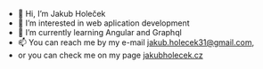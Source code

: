 - 👋 Hi, I’m Jakub Holeček
- 👀 I’m interested in web aplication development
- 🌱 I’m currently learning Angular and Graphql
- 📫 You can reach me by my e-mail jakub.holecek31@gmail.com,
-  or you can check me on my page <a href='http://www.jakubholecek.cz/' target="_blank" rel="noopener noreferrer">jakubholecek.cz</a>

